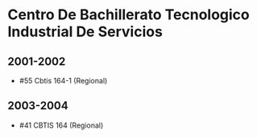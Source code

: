 # Centro De Bachillerato Tecnologico Industrial De Servicios

## 2001-2002

- #55 Cbtis 164-1 (Regional)

## 2003-2004

- #41 CBTIS 164 (Regional)


